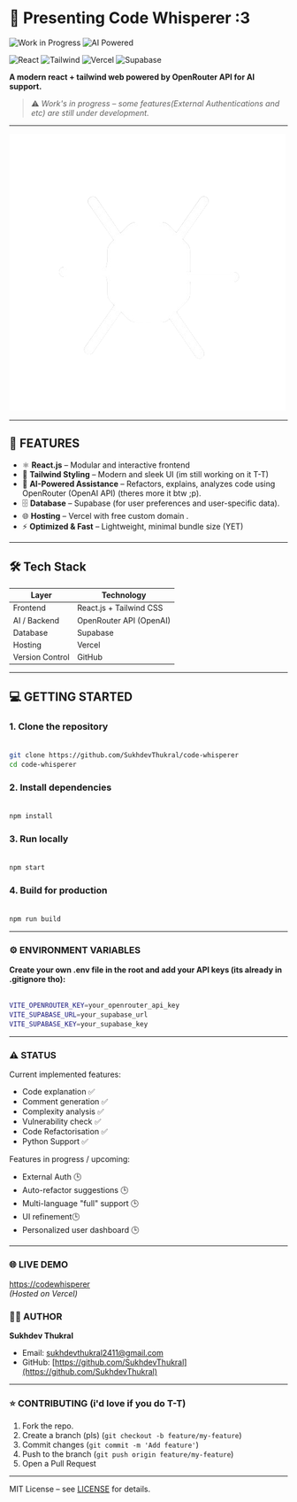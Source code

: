 # 🌟 Presenting Code Whisperer :3

![Work in Progress](https://img.shields.io/badge/Status-WIP-yellow)
![AI Powered](https://img.shields.io/badge/Powered%20by-AI-blue)


![React](https://img.shields.io/badge/React-61DAFB?logo=react&logoColor=white)
![Tailwind](https://img.shields.io/badge/Tailwind-06B6D4?logo=tailwindcss&logoColor=white)
![Vercel](https://img.shields.io/badge/Vercel-000000?logo=vercel&logoColor=white)
![Supabase](https://img.shields.io/badge/Supabase-3ECF8E?logo=supabase&logoColor=white)

**A modern react + tailwind web powered by OpenRouter API for AI support.**

> ⚠️ *Work's in progress – some features(External Authentications and etc) are still under development.*

---

![CodeWhisperer Banner](src/assets/starsiegeRemoved.png)

---

## 🚀 FEATURES

- ⚛️ **React.js** – Modular and interactive frontend
- 🎨 **Tailwind Styling** – Modern and sleek UI  (im still working on it T-T)
- 🤖 **AI-Powered Assistance** – Refactors, explains, analyzes code using OpenRouter (OpenAI API)  (theres more it btw ;p).
- 🗄 **Database** – Supabase (for user preferences and user-specific data).
- 🌐 **Hosting** – Vercel with free custom domain .
- ⚡ **Optimized & Fast** – Lightweight, minimal bundle size (YET)

---

## 🛠 Tech Stack

| Layer           | Technology              |
|-----------------|-------------------------|
| Frontend        | React.js + Tailwind CSS |
| AI / Backend    | OpenRouter API (OpenAI) |
| Database        |         Supabase        |
| Hosting         |          Vercel         |
| Version Control |          GitHub         |   

---

## 💻 GETTING STARTED
### 1. Clone the repository
```bash

git clone https://github.com/SukhdevThukral/code-whisperer
cd code-whisperer

```

### 2. Install dependencies

```bash

npm install

```

### 3. Run locally

```bash 

npm start

```

### 4. Build for production

```bash 

npm run build

```

---

### ⚙️ ENVIRONMENT VARIABLES
**Create your own .env file in the root and add your API keys (its already in .gitignore tho):**

```bash

VITE_OPENROUTER_KEY=your_openrouter_api_key
VITE_SUPABASE_URL=your_supabase_url
VITE_SUPABASE_KEY=your_supabase_key

```

---

### ⚠️ STATUS
Current implemented features:  
- Code explanation ✅  
- Comment generation ✅  
- Complexity analysis ✅
- Vulnerability check ✅
- Code Refactorisation ✅
- Python Support ✅

Features in progress / upcoming:
- External Auth 🕒  
- Auto-refactor suggestions 🕒  
- Multi-language "full" support 🕒 
- UI refinement🕒
- Personalized user dashboard 🕒

---

### 🌐 LIVE DEMO

[https://codewhisperer](https://codewhisperer)  
*(Hosted on Vercel)*

### 🙋‍♂️ AUTHOR

**Sukhdev Thukral**  
- Email: sukhdevthukral2411@gmail.com  
- GitHub: [https://github.com/SukhdevThukral](https://github.com/SukhdevThukral)  

---

### ⭐ CONTRIBUTING (i'd love if you do T-T)

1. Fork the repo.
2. Create a branch (pls) (`git checkout -b feature/my-feature`)
3. Commit changes (`git commit -m 'Add feature'`)
4. Push to the branch (`git push origin feature/my-feature`)  
5. Open a Pull Request  

---

MIT License – see [LICENSE](LICENSE) for details.
